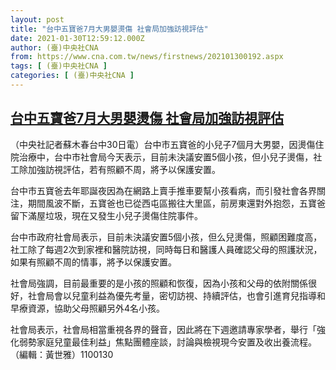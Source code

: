 ```yaml
---
layout: post
title: "台中五寶爸7月大男嬰燙傷 社會局加強訪視評估"
date: 2021-01-30T12:59:12.000Z
author: (臺)中央社CNA
from: https://www.cna.com.tw/news/firstnews/202101300192.aspx
tags: [ (臺)中央社CNA ]
categories: [ (臺)中央社CNA ]
---
```

<!--1612011552000-->
[台中五寶爸7月大男嬰燙傷 社會局加強訪視評估](https://www.cna.com.tw/news/firstnews/202101300192.aspx)
------

<div>
<div></div><div class="paragraph"><p>（中央社記者蘇木春台中30日電）台中市五寶爸的小兒子7個月大男嬰，因燙傷住院治療中，台中市社會局今天表示，目前未決議安置5個小孩，但小兒子燙傷，社工除加強訪視評估，若有照顧不周，將予以保護安置。</p><p>台中市五寶爸去年耶誕夜因為在網路上賣手推車要幫小孩看病，而引發社會各界關注，期間風波不斷，五寶爸也已從西屯區搬往大里區，前房東還對外抱怨，五寶爸留下滿屋垃圾，現在又發生小兒子燙傷住院事件。</p><p>台中市政府社會局表示，目前未決議安置5個小孩，但么兒燙傷，照顧困難度高，社工除了每週2次到家裡和醫院訪視，同時每日和醫護人員確認父母的照護狀況，如果有照顧不周的情事，將予以保護安置。</p><p>社會局強調，目前最重要的是小孩的照顧和恢復，因為小孩和父母的依附關係很好，社會局會以兒童利益為優先考量，密切訪視、持續評估，也會引進育兒指導和早療資源，協助父母照顧另外4名小孩。</p><p>社會局表示，社會局相當重視各界的聲音，因此將在下週邀請專家學者，舉行「強化弱勢家庭兒童最佳利益」焦點團體座談，討論與檢視現今安置及收出養流程。（編輯：黃世雅）1100130</p></div>
</div>
